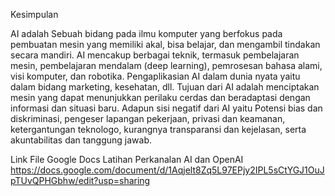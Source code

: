 Kesimpulan

AI adalah Sebuah bidang pada ilmu komputer yang berfokus pada pembuatan mesin yang memiliki akal, bisa belajar, dan mengambil tindakan
secara mandiri. AI mencakup berbagai teknik, termasuk pembelajaran mesin, pembelajaran mendalam (deep learning), pemrosesan bahasa alami,
visi komputer, dan robotika. Pengaplikasian AI dalam dunia nyata yaitu dalam bidang marketing, kesehatan, dll. Tujuan dari AI adalah
menciptakan mesin yang dapat menunjukkan perilaku cerdas dan beradaptasi dengan informasi dan situasi baru. Adapun sisi negatif dari AI
yaitu Potensi bias dan diskriminasi, pengeser lapangan pekerjaan, privasi dan keamanan, ketergantungan teknologo, kurangnya transparansi
dan kejelasan, serta akuntabilitas dan tanggung jawab.

Link File Google Docs Latihan Perkanalan AI dan OpenAI
https://docs.google.com/document/d/1Aqjelt8Zq5L97EPjy2IPL5sCtYGJ1OuJpTUvQPHGbhw/edit?usp=sharing
